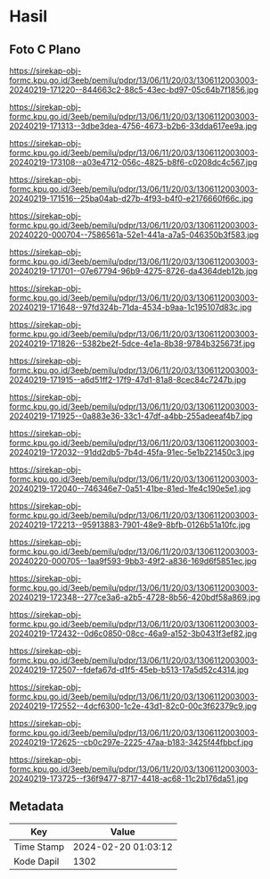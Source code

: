 # Hasil

## Foto C Plano

https://sirekap-obj-formc.kpu.go.id/3eeb/pemilu/pdpr/13/06/11/20/03/1306112003003-20240219-171220--844663c2-88c5-43ec-bd97-05c64b7f1856.jpg

https://sirekap-obj-formc.kpu.go.id/3eeb/pemilu/pdpr/13/06/11/20/03/1306112003003-20240219-171313--3dbe3dea-4756-4673-b2b6-33dda617ee9a.jpg

https://sirekap-obj-formc.kpu.go.id/3eeb/pemilu/pdpr/13/06/11/20/03/1306112003003-20240219-173108--a03e4712-056c-4825-b8f6-c0208dc4c567.jpg

https://sirekap-obj-formc.kpu.go.id/3eeb/pemilu/pdpr/13/06/11/20/03/1306112003003-20240219-171516--25ba04ab-d27b-4f93-b4f0-e2176660f66c.jpg

https://sirekap-obj-formc.kpu.go.id/3eeb/pemilu/pdpr/13/06/11/20/03/1306112003003-20240220-000704--7586561a-52e1-441a-a7a5-046350b3f583.jpg

https://sirekap-obj-formc.kpu.go.id/3eeb/pemilu/pdpr/13/06/11/20/03/1306112003003-20240219-171701--07e67794-96b9-4275-8726-da4364deb12b.jpg

https://sirekap-obj-formc.kpu.go.id/3eeb/pemilu/pdpr/13/06/11/20/03/1306112003003-20240219-171648--97fd324b-71da-4534-b9aa-1c195107d83c.jpg

https://sirekap-obj-formc.kpu.go.id/3eeb/pemilu/pdpr/13/06/11/20/03/1306112003003-20240219-171826--5382be2f-5dce-4e1a-8b38-9784b325673f.jpg

https://sirekap-obj-formc.kpu.go.id/3eeb/pemilu/pdpr/13/06/11/20/03/1306112003003-20240219-171915--a6d51ff2-17f9-47d1-81a8-8cec84c7247b.jpg

https://sirekap-obj-formc.kpu.go.id/3eeb/pemilu/pdpr/13/06/11/20/03/1306112003003-20240219-171925--0a883e36-33c1-47df-a4bb-255adeeaf4b7.jpg

https://sirekap-obj-formc.kpu.go.id/3eeb/pemilu/pdpr/13/06/11/20/03/1306112003003-20240219-172032--91dd2db5-7b4d-45fa-91ec-5e1b221450c3.jpg

https://sirekap-obj-formc.kpu.go.id/3eeb/pemilu/pdpr/13/06/11/20/03/1306112003003-20240219-172040--746346e7-0a51-41be-81ed-1fe4c190e5e1.jpg

https://sirekap-obj-formc.kpu.go.id/3eeb/pemilu/pdpr/13/06/11/20/03/1306112003003-20240219-172213--95913883-7901-48e9-8bfb-0126b51a10fc.jpg

https://sirekap-obj-formc.kpu.go.id/3eeb/pemilu/pdpr/13/06/11/20/03/1306112003003-20240220-000705--1aa9f593-9bb3-49f2-a836-169d6f5851ec.jpg

https://sirekap-obj-formc.kpu.go.id/3eeb/pemilu/pdpr/13/06/11/20/03/1306112003003-20240219-172348--277ce3a6-a2b5-4728-8b56-420bdf58a869.jpg

https://sirekap-obj-formc.kpu.go.id/3eeb/pemilu/pdpr/13/06/11/20/03/1306112003003-20240219-172432--0d6c0850-08cc-46a9-a152-3b0431f3ef82.jpg

https://sirekap-obj-formc.kpu.go.id/3eeb/pemilu/pdpr/13/06/11/20/03/1306112003003-20240219-172507--fdefa67d-d1f5-45eb-b513-17a5d52c4314.jpg

https://sirekap-obj-formc.kpu.go.id/3eeb/pemilu/pdpr/13/06/11/20/03/1306112003003-20240219-172552--4dcf6300-1c2e-43d1-82c0-00c3f62379c9.jpg

https://sirekap-obj-formc.kpu.go.id/3eeb/pemilu/pdpr/13/06/11/20/03/1306112003003-20240219-172625--cb0c297e-2225-47aa-b183-3425f44fbbcf.jpg

https://sirekap-obj-formc.kpu.go.id/3eeb/pemilu/pdpr/13/06/11/20/03/1306112003003-20240219-173725--f36f9477-8717-4418-ac68-11c2b176da51.jpg


## Metadata

| Key        | Value               |
| ---------- | ------------------- |
| Time Stamp | 2024-02-20 01:03:12 |
| Kode Dapil | 1302                |



